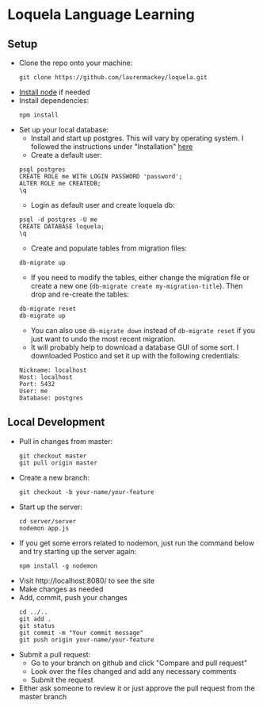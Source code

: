 # Loquela Language Learning

## Setup
- Clone the repo onto your machine:
    ```
    git clone https://github.com/laurenmackey/loquela.git
    ```
- [Install node](https://nodejs.org/en/) if needed
- Install dependencies:
    ```
    npm install
    ```
- Set up your local database:
    - Install and start up postgres. This will vary by operating system. I followed the instructions under "Installation" [here](https://blog.logrocket.com/setting-up-a-restful-api-with-node-js-and-postgresql-d96d6fc892d8/)
    - Create a default user:
    ```
    psql postgres
    CREATE ROLE me WITH LOGIN PASSWORD 'password';
    ALTER ROLE me CREATEDB;
    \q
    ```
    - Login as default user and create loquela db:
    ```
    psql -d postgres -U me
    CREATE DATABASE loquela;
    \q
    ```
    - Create and populate tables from migration files:
    ```
    db-migrate up
    ```
    - If you need to modify the tables, either change the migration file or create a new one (`db-migrate create my-migration-title`).
    Then drop and re-create the tables:
    ```
    db-migrate reset
    db-migrate up
    ```
    - You can also use `db-migrate down` instead of `db-migrate reset` if you just want to undo the most recent migration.
    - It will probably help to download a database GUI of some sort. I downloaded Postico and set it up with the following credentials:
    ```
    Nickname: localhost
    Host: localhost
    Port: 5432
    User: me
    Database: postgres
    ```

## Local Development
- Pull in changes from master:
    ```
    git checkout master
    git pull origin master
    ```
- Create a new branch:
    ```
    git checkout -b your-name/your-feature
    ```
- Start up the server:
    ```
    cd server/server
    nodemon app.js
    ```
- If you get some errors related to nodemon, just run the command below and try starting up the server again:
    ```
    npm install -g nodemon
    ```
- Visit http://localhost:8080/ to see the site
- Make changes as needed
- Add, commit, push your changes
    ```
    cd ../..
    git add .
    git status
    git commit -m "Your commit message"
    git push origin your-name/your-feature
    ```
- Submit a pull request: 
    - Go to your branch on github and click "Compare and pull request"
    - Look over the files changed and add any necessary comments
    - Submit the request
- Either ask someone to review it or just approve the pull request from the master branch
